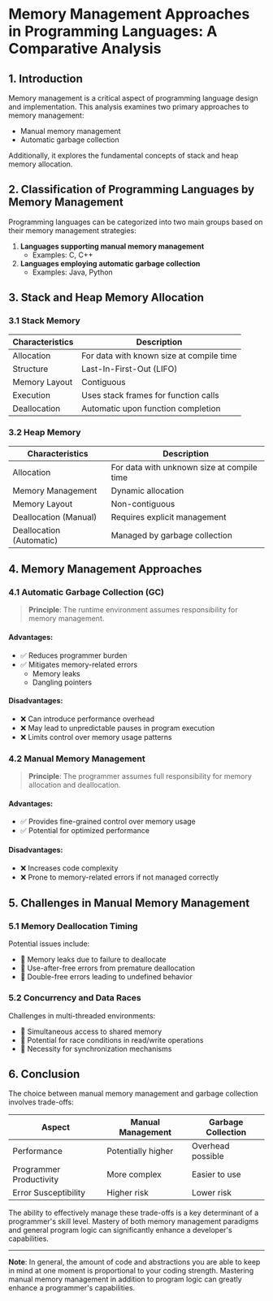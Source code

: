 # Memory Management Approaches in Programming Languages: A Comparative Analysis

## 1. Introduction

Memory management is a critical aspect of programming language design and implementation. This analysis examines two primary approaches to memory management:

- Manual memory management
- Automatic garbage collection

Additionally, it explores the fundamental concepts of stack and heap memory allocation.

## 2. Classification of Programming Languages by Memory Management

Programming languages can be categorized into two main groups based on their memory management strategies:

1. **Languages supporting manual memory management**
   - Examples: C, C++
2. **Languages employing automatic garbage collection**
   - Examples: Java, Python

## 3. Stack and Heap Memory Allocation

### 3.1 Stack Memory

| Characteristics | Description |
|-----------------|-------------|
| Allocation | For data with known size at compile time |
| Structure | Last-In-First-Out (LIFO) |
| Memory Layout | Contiguous |
| Execution | Uses stack frames for function calls |
| Deallocation | Automatic upon function completion |

### 3.2 Heap Memory

| Characteristics | Description |
|-----------------|-------------|
| Allocation | For data with unknown size at compile time |
| Memory Management | Dynamic allocation |
| Memory Layout | Non-contiguous |
| Deallocation (Manual) | Requires explicit management |
| Deallocation (Automatic) | Managed by garbage collection |

## 4. Memory Management Approaches

### 4.1 Automatic Garbage Collection (GC)

> **Principle**: The runtime environment assumes responsibility for memory management.

#### Advantages:
- ✅ Reduces programmer burden
- ✅ Mitigates memory-related errors
  - Memory leaks
  - Dangling pointers

#### Disadvantages:
- ❌ Can introduce performance overhead
- ❌ May lead to unpredictable pauses in program execution
- ❌ Limits control over memory usage patterns

### 4.2 Manual Memory Management

> **Principle**: The programmer assumes full responsibility for memory allocation and deallocation.

#### Advantages:
- ✅ Provides fine-grained control over memory usage
- ✅ Potential for optimized performance

#### Disadvantages:
- ❌ Increases code complexity
- ❌ Prone to memory-related errors if not managed correctly

## 5. Challenges in Manual Memory Management

### 5.1 Memory Deallocation Timing

Potential issues include:

- 🔴 Memory leaks due to failure to deallocate
- 🔴 Use-after-free errors from premature deallocation
- 🔴 Double-free errors leading to undefined behavior

### 5.2 Concurrency and Data Races

Challenges in multi-threaded environments:

- 🔴 Simultaneous access to shared memory
- 🔴 Potential for race conditions in read/write operations
- 🔴 Necessity for synchronization mechanisms

## 6. Conclusion

The choice between manual memory management and garbage collection involves trade-offs:

| Aspect | Manual Management | Garbage Collection |
|--------|-------------------|---------------------|
| Performance | Potentially higher | Overhead possible |
| Programmer Productivity | More complex | Easier to use |
| Error Susceptibility | Higher risk | Lower risk |

The ability to effectively manage these trade-offs is a key determinant of a programmer's skill level. Mastery of both memory management paradigms and general program logic can significantly enhance a developer's capabilities.

---

**Note**: In general, the amount of code and abstractions you are able to keep in mind at one moment is proportional to your coding strength. Mastering manual memory management in addition to program logic can greatly enhance a programmer's capabilities.
